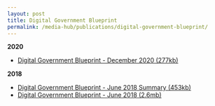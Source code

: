 ```yaml
---
layout: post
title: Digital Government Blueprint
permalink: /media-hub/publications/digital-government-blueprint/
---
```

**2020**<br>
* [Digital Government Blueprint - December 2020 (277kb)](/files/publications/dgb-public-document_30dec20.pdf)

**2018**<br>
* [Digital Government Blueprint - June 2018 Summary (453kb)](/files/publications/dgb-summary-june2018.pdf)<br>
* [Digital Government Blueprint - June 2018 (2.6mb)](/files/publications/dgb-booklet-june2018.pdf)

